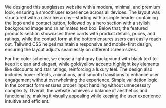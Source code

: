 We designed this sunglasses website with a modern, minimal, and premium look, ensuring a smooth user experience across all devices. The layout was structured with a clear hierarchy—starting with a simple header containing the logo and a contact button, followed by a hero section with a stylish background image and an animated text box. Below that, the featured products section showcases three cards with product details, prices, and ratings, while the contact form at the bottom ensures users can easily reach out. Tailwind CSS helped maintain a responsive and mobile-first design, ensuring the layout adjusts seamlessly on different screen sizes.

For the color scheme, we chose a light gray background with black text to keep it clean and elegant, while gold/yellow accents highlight key elements like discounts and star ratings, reinforcing a luxury feel. The design also includes hover effects, animations, and smooth transitions to enhance user engagement without overwhelming the experience. Simple validation logic in the contact form ensures proper input handling without unnecessary complexity. Overall, the website achieves a balance of aesthetics and functionality, making it visually appealing while keeping the user experience intuitive and efficient.








